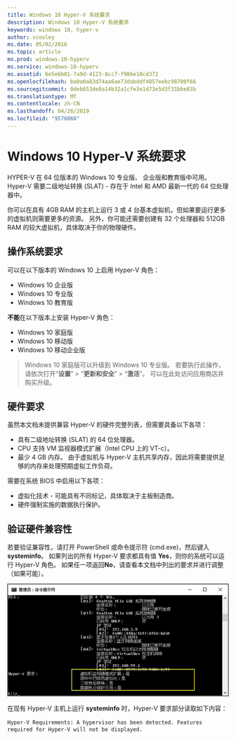 ```yaml
---
title: Windows 10 Hyper-V 系统要求
description: Windows 10 Hyper-V 系统要求
keywords: windows 10, hyper-v
author: scooley
ms.date: 05/02/2016
ms.topic: article
ms.prod: windows-10-hyperv
ms.service: windows-10-hyperv
ms.assetid: 6e5e6b01-7a9d-4123-8cc7-f986e10cd372
ms.openlocfilehash: ba0a0a83d74aa6ae73dabddf4057eebc98700f66
ms.sourcegitcommit: 0deb653de8a14b32a1cfe3e1d73e5d3f31bbe83b
ms.translationtype: MT
ms.contentlocale: zh-CN
ms.lasthandoff: 04/26/2019
ms.locfileid: "9576068"
---
```

# <a name="windows-10-hyper-v-system-requirements"></a>Windows 10 Hyper-V 系统要求

HYPER-V 在 64 位版本的 Windows 10 专业版、 企业版和教育版中可用。 Hyper-V 需要二级地址转换 (SLAT) - 存在于 Intel 和 AMD 最新一代的 64 位处理器中。

你可以在具有 4GB RAM 的主机上运行 3 或 4 台基本虚拟机，但如果要运行更多的虚拟机则需要更多的资源。 另外，你可能还需要创建有 32 个处理器和 512GB RAM 的较大虚拟机，具体取决于你的物理硬件。

## <a name="operating-system-requirements"></a>操作系统要求

可以在以下版本的 Windows 10 上启用 Hyper-V 角色：

- Windows 10 企业版
- Windows 10 专业版
- Windows 10 教育版

**不能**在以下版本上安装 Hyper-V 角色：

- Windows 10 家庭版
- Windows 10 移动版
- Windows 10 移动企业版

>Windows 10 家庭版可以升级到 Windows 10 专业版。 若要执行此操作，请依次打开“**设置**” > “**更新和安全**” > “**激活**”。 可以在此处访问应用商店并购买升级。

## <a name="hardware-requirements"></a>硬件要求

虽然本文档未提供兼容 Hyper-V 的硬件完整列表，但需要具备以下各项：
    
- 具有二级地址转换 (SLAT) 的 64 位处理器。
- CPU 支持 VM 监视器模式扩展（Intel CPU 上的 VT-c）。
- 最少 4 GB 内存。 由于虚拟机与 Hyper-V 主机共享内存，因此将需要提供足够的内存来处理预期虚拟工作负荷。

需要在系统 BIOS 中启用以下各项：
- 虚拟化技术 - 可能具有不同标记，具体取决于主板制造商。
- 硬件强制实施的数据执行保护。

## <a name="verify-hardware-compatibility"></a>验证硬件兼容性

若要验证兼容性，请打开 PowerShell 或命令提示符 (cmd.exe)，然后键入 **systeminfo**。 如果列出的所有 Hyper-V 要求都具有值 **Yes**，则你的系统可以运行 Hyper-V 角色。 如果任一项返回**No**，请查看本文档中列出的要求并进行调整（如果可能）。

![](media/SystemInfo-upd.png)

在现有 Hyper-V 主机上运行 **systeminfo** 时，Hyper-V 要求部分读取如下内容：

```
Hyper-V Requirements: A hypervisor has been detected. Features required for Hyper-V will not be displayed.
```
